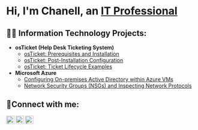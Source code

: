 <h1>Hi, I'm Chanell, an <a href="https://linkedin.com/in/chanellokoro">IT Professional</a></h1>

<h2>👨‍💻 Information Technology Projects:</h2>

- <b>osTicket (Help Desk Ticketing System)</b>
  - [osTicket: Prerequisites and Installation](https://github.com/chanellokoro/osticket-prereqs)
  - [osTicket: Post-Installation Configuration](https://github.com/chanellokoro/post-install-config)
  - [osTicket: Ticket Lifecycle Examples](https://github.com/chanellokoro/ticket-lifecycle)
- <b>Microsoft Azure</b>
  - [Configuring On-premises Active Directory within Azure VMs](https://github.com/chanellokoro/configure-ad)
  - [Network Security Groups (NSGs) and Inspecting Network Protocols](https://github.com/chanellokoro/azure-network-protocols)

<h2>🤳Connect with me:</h2>

[<img align="left" alt="| Twitter" width="22px" src="https://cdn.jsdelivr.net/npm/simple-icons@v3/icons/twitter.svg" />][twitter]
[<img align="left" alt="chanellokoro | LinkedIn" width="22px" src="https://cdn.jsdelivr.net/npm/simple-icons@v3/icons/linkedin.svg" />][linkedin]
[<img align="left" alt=" | Instagram" width="22px" src="https://cdn.jsdelivr.net/npm/simple-icons@v3/icons/instagram.svg" />][instagram]

[twitter]: https://twitter.com/
[instagram]: https://www.instagram.com/
[linkedin]: https://linkedin.com/in/Chanellokoro 
